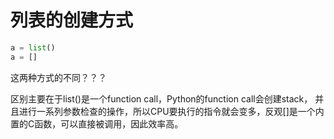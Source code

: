 # 列表的创建方式

```py
a = list()
a = []
```

这两种方式的不同？？？

<v-click>

<div class="font-bold">
区别主要在于list()是一个function call，Python的function call会创建stack，
并且进行一系列参数检查的操作，所以CPU要执行的指令就会变多，反观[]是一个内置的C函数，可以直接被调用，因此效率高。
</div>

</v-click>